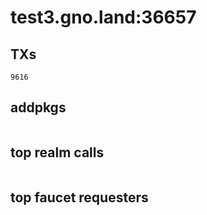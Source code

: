 # test3.gno.land:36657

## TXs
```
9616
```

## addpkgs
```
```

## top realm calls
```
```

## top faucet requesters
```
```

